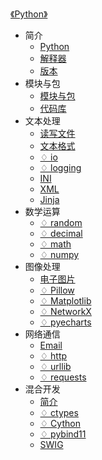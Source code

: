 [《Python》](index.md)

- 简介
  - [Python](简介/Python.md)
  - [解释器](简介/解释器.md)
  - [版本](简介/版本.md)
- 模块与包
  - [模块与包](模块与包/模块与包.md)
  - [代码库](模块与包/代码库.md)
- 文本处理
  - [读写文件](文本处理/读写文件.md)
  - [文本格式](文本处理/文本格式.md)
  - [♢ io](文本处理/io.md)
  - [♢ logging](文本处理/logging.md)
  - [INI](文本处理/INI.md)
  - [XML](文本处理/XML.md)
  - [Jinja](文本处理/Jinja.md)
- 数学运算
  - [♢ random](数学运算/random.md)
  - [♢ decimal](数学运算/decimal.md)
  - [♢ math](数学运算/math.md)
  - [♢ numpy](数学运算/numpy.md)
- 图像处理
  - [电子图片](图像处理/电子图片.md)
  - [♢ Pillow](图像处理/Pillow.md)
  - [♢ Matplotlib](图像处理/Matplotlib.md)
  - [♢ NetworkX](图像处理/NetworkX.md)
  - [♢ pyecharts](图像处理/pyecharts.md)
- 网络通信
  - [Email](网络通信/Email.md)
  - [♢ http](网络通信/http.md)
  - [♢ urllib](网络通信/urllib.md)
  - [♢ requests](网络通信/requests.md)
- 混合开发
  - [简介](混合开发/简介.md)
  - [♢ ctypes](混合开发/ctypes.md)
  - [♢ Cython](混合开发/Cython.md)
  - [♢ pybind11](混合开发/pybind11.md)
  - [SWIG](混合开发/SWIG.md)
